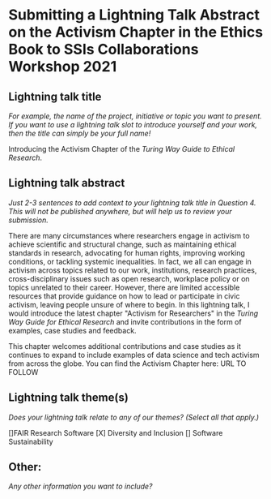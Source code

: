 # Submitting a Lightning Talk Abstract on the Activism Chapter in the Ethics Book to SSIs Collaborations Workshop 2021 

## Lightning talk title
*For example, the name of the project, initiative or topic you want to present. 
If you want to use a lightning talk slot to introduce yourself and your work, then the title can simply be your full name!*

Introducing the Activism Chapter of the _Turing Way Guide to Ethical Research_. 

## Lightning talk abstract
*Just 2-3 sentences to add context to your lightning talk title in Question 4. This will not be published anywhere, but will help us to review your submission.*

There are many circumstances where researchers engage in activism to achieve scientific and structural change, such as maintaining ethical standards in research, advocating for human rights, improving working conditions, or tackling systemic inequalities. 
In fact, we all can engage in activism across topics related to our work, institutions, research practices, cross-disciplinary issues such as open research, workplace policy or on topics unrelated to their career.
However, there are limited accessible resources that provide guidance on how to lead or participate in civic activism, leaving people unsure of where to begin.
In this lightning talk, I would introduce the latest chapter "Activism for Researchers" in the _Turing Way Guide for Ethical Research_ and invite contributions in the form of examples, case studies and feedback.

This chapter welcomes additional contributions and case studies as it continues to expand to include examples of data science and tech activism from across the globe. 
You can find the Activism Chapter here: URL TO FOLLOW 

## Lightning talk theme(s)
*Does your lightning talk relate to any of our themes? (Select all that apply.)*

[]FAIR Research Software
[X] Diversity and Inclusion
[] Software Sustainability

## Other:
*Any other information you want to include?*
